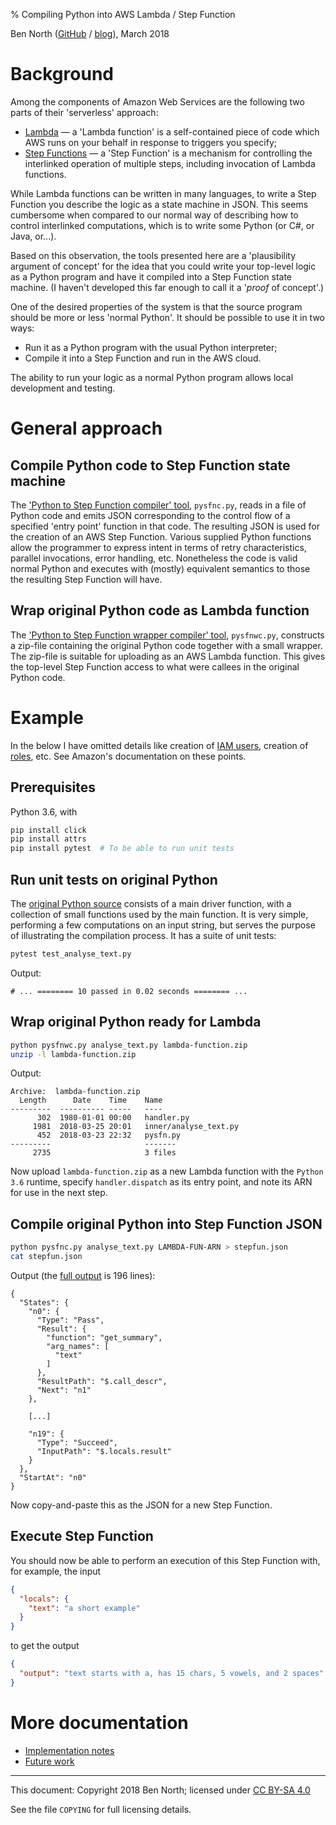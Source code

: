 % Compiling Python into AWS Lambda / Step Function

Ben North
([GitHub](https://www.github.com/bennorth/)
/ [blog](http://www.redfrontdoor.org/blog/)),
March 2018


# Background

Among the components of Amazon Web Services are the following two
parts of their 'serverless' approach:

* [Lambda](https://aws.amazon.com/lambda/) &mdash; a 'Lambda function'
  is a self-contained piece of code which AWS runs on your behalf in
  response to triggers you specify;
* [Step Functions](https://aws.amazon.com/step-functions/) &mdash; a
  'Step Function' is a mechanism for controlling the interlinked
  operation of multiple steps, including invocation of Lambda
  functions.

While Lambda functions can be written in many languages, to write a
Step Function you describe the logic as a state machine in JSON.  This
seems cumbersome when compared to our normal way of describing how to
control interlinked computations, which is to write some Python (or
C#, or Java, or...).

Based on this observation, the tools presented here are a
'plausibility argument of concept' for the idea that you could write
your top-level logic as a Python program and have it compiled into a
Step Function state machine.  (I haven't developed this far enough to
call it a '*proof* of concept'.)

One of the desired properties of the system is that the source program
should be more or less 'normal Python'.  It should be possible to use
it in two ways:

* Run it as a Python program with the usual Python interpreter;
* Compile it into a Step Function and run in the AWS cloud.

The ability to run your logic as a normal Python program allows local
development and testing.

# General approach

## Compile Python code to Step Function state machine

The ['Python to Step Function compiler' tool](pysfnc.py), `pysfnc.py`,
reads in a file of Python code and emits JSON corresponding to the
control flow of a specified 'entry point' function in that code.  The
resulting JSON is used for the creation of an AWS Step Function.
Various supplied Python functions allow the programmer to express
intent in terms of retry characteristics, parallel invocations, error
handling, etc.  Nonetheless the code is valid normal Python and
executes with (mostly) equivalent semantics to those the resulting
Step Function will have.

## Wrap original Python code as Lambda function

The ['Python to Step Function wrapper compiler' tool](pysfnwc.py),
`pysfnwc.py`, constructs a zip-file containing the original Python
code together with a small wrapper.  The zip-file is suitable for
uploading as an AWS Lambda function.  This gives the top-level Step
Function access to what were callees in the original Python code.


# Example

In the below I have omitted details like creation of
[IAM users](https://docs.aws.amazon.com/IAM/latest/UserGuide/id_users.html),
creation of
[roles](https://docs.aws.amazon.com/IAM/latest/UserGuide/id_roles.html),
etc.  See Amazon's documentation on these points.

## Prerequisites

Python 3.6, with
```bash
pip install click
pip install attrs
pip install pytest  # To be able to run unit tests
```

## Run unit tests on original Python

The [original Python source](analyse_text.py) consists of a main
driver function, with a collection of small functions used by the main
function.  It is very simple, performing a few computations on an
input string, but serves the purpose of illustrating the compilation
process.  It has a suite of unit tests:

```bash
pytest test_analyse_text.py
```

Output:
```
# ... ======== 10 passed in 0.02 seconds ======== ...
```

## Wrap original Python ready for Lambda

```bash
python pysfnwc.py analyse_text.py lambda-function.zip
unzip -l lambda-function.zip
```

Output:
```
Archive:  lambda-function.zip
  Length      Date    Time    Name
---------  ---------- -----   ----
      302  1980-01-01 00:00   handler.py
     1981  2018-03-25 20:01   inner/analyse_text.py
      452  2018-03-23 22:32   pysfn.py
---------                     -------
     2735                     3 files
```

Now upload `lambda-function.zip` as a new Lambda function with the
`Python 3.6` runtime, specify `handler.dispatch` as its entry point,
and note its ARN for use in the next step.

## Compile original Python into Step Function JSON

```bash
python pysfnc.py analyse_text.py LAMBDA-FUN-ARN > stepfun.json
cat stepfun.json
```

Output (the [full output](stepfun.json) is 196 lines):
```
{
  "States": {
    "n0": {
      "Type": "Pass",
      "Result": {
        "function": "get_summary",
        "arg_names": [
          "text"
        ]
      },
      "ResultPath": "$.call_descr",
      "Next": "n1"
    },

    [...]

    "n19": {
      "Type": "Succeed",
      "InputPath": "$.locals.result"
    }
  },
  "StartAt": "n0"
}
```

Now copy-and-paste this as the JSON for a new Step Function.

## Execute Step Function

You should now be able to perform an execution of this Step Function with,
for example, the input
```json
{
  "locals": {
    "text": "a short example"
  }
}
```
to get the output
```json
{
  "output": "text starts with a, has 15 chars, 5 vowels, and 2 spaces"
}
```


# More documentation

* [Implementation notes](implementation-notes.md)
* [Future work](future-work.md)


---

This document: Copyright 2018 Ben North; licensed under
[CC BY-SA 4.0](http://creativecommons.org/licenses/by-sa/4.0/)

See the file `COPYING` for full licensing details.
